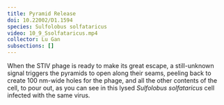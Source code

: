 ```yaml
---
title: Pyramid Release
doi: 10.22002/D1.1594
species: Sulfolobus solfataricus
video: 10_9_Ssolfataricus.mp4
collector: Lu Gan
subsections: []
---
```


When the STIV phage is ready to make its great escape, a still-unknown signal triggers the pyramids to open along their seams, peeling back to create 100 nm-wide holes for the phage, and all the other contents of the cell, to pour out, as you can see in this lysed *Sulfolobus solfataricus* cell infected with the same virus.

